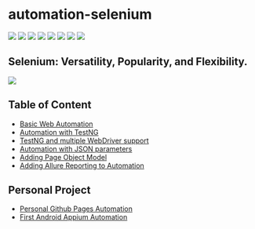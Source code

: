 # automation-selenium

[<img src="https://img.shields.io/badge/-Selenium-brightgreen">](https://www.selenium.dev/) [<img src="https://img.shields.io/badge/-Maven-orangered">](hhttps://maven.apache.org/) [<img src="https://img.shields.io/badge/-Eclipse_IDE-orange">](https://www.eclipse.org/) [<img src="https://img.shields.io/badge/-Appium-mediumslateblue">](http://appium.io/) [<img src="https://img.shields.io/badge/-Java-darkred">](https://www.java.com/en/) [<img src="https://img.shields.io/badge/-TestNG-sandybrown">](https://testng.org/doc/index.html) [<img src="https://img.shields.io/badge/-Allure_Reporting-gold">](http://allure.qatools.ru/) [<img src="https://img.shields.io/badge/-SimepleJSON-blue">](https://simplejson.readthedocs.io/en/latest/)

<h2>Selenium: Versatility, Popularity, and Flexibility. </h2>

<img src="https://1.bp.blogspot.com/-bY5Js-Plm8Y/V1aBSPTLz5I/AAAAAAAABio/Rew-CBamQwkv7K2HfpX_xFvmTjFZLkAPwCPcBGAYYCw/s320/selenium-webdriver-java-online-courses-techtutorr.jpg">

## Table of Content
- [Basic Web Automation](./firstAutomation/README.md)
- [Automation with TestNG](./firstTestNG/README.md)
- [TestNG and multiple WebDriver support](./multipleBrowser/README.md)
- [Automation with JSON parameters](./simpleJSON/README.md)
- [Adding Page Object Model](./firstPageObject/README.md)
- [Adding Allure Reporting to Automation](./allureReporting/README.md)

## Personal Project
- [Personal Github Pages Automation](./githubPageTest/README.md)
- [First Android Appium Automation](./androidFirstAppium/README.md)
